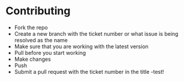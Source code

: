 # Contributing

- Fork the repo
- Create a new branch with the ticket number or what issue is being resolved as the name
- Make sure that you are working with the latest version
- Pull before you start working
- Make changes
- Push
- Submit a pull request with the ticket number in the title
-test!
